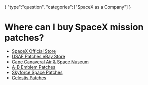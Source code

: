 {
    "type":"question",
    "categories": ["SpaceX as a Company"]
}

# Where can I buy SpaceX mission patches?

* [SpaceX Official Store](https://shop.spacex.com/accessories-125.html)
* [USAF Patches eBay Store](http://stores.ebay.com.au/USAF-SPACE-PATCHES-and-MORE/SPACEX-Mission-PATCHES-/_i.html?_fsub=5330591014)
* [Cape Canaveral Air & Space Museum](http://capemuseumgiftshop.org/epages/061684b0-1940-4f7d-ba08-ec4c5269dfa4.sf/en_US/?ObjectPath=/Shops/061684b0-1940-4f7d-ba08-ec4c5269dfa4/Categories/Collectibles/Patches)
* [A-B Emblem Patches](http://space.abemblem.com/search?q=spacex)
* [Skyforce Space Patches](http://www.skyforcespacepatches.com/search.php?pg=1&stext=spx&sprice=&stype=&scat=)
* [Celestis Patches](http://www.celestis.com/default.asp)
